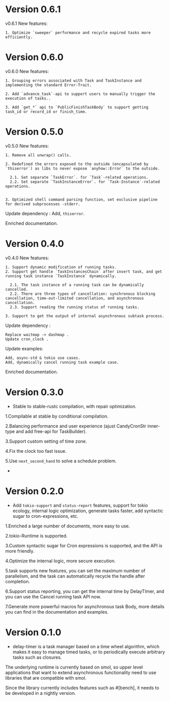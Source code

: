 # Version 0.6.1

v0.6.1 New features:


    1. Optimize `sweeper` performance and recycle expired tasks more efficiently.

# Version 0.6.0 

v0.6.0 New features:


    1. Grouping errors associated with Task and TaskInstance and implementing the standard Error-Trait.
    
    2. Add `advance_task`-api to support users to manually trigger the execution of tasks..
    
    3. Add `get_*` api to `PublicFinishTaskBody` to support getting task_id or record_id or finish_time.

# Version 0.5.0 

v0.5.0 New features:


    1. Remove all unwrap() calls.
    
    2. Redefined the errors exposed to the outside (encapsulated by `thiserror`) as libs to never expose `anyhow::Error` to the outside.
    
      2.1. Set separate `TaskError`. for `Task`-related operations.
      2.2. Set separate `TaskInstanceError`. for `Task-Instance`-related operations.
    
    
    3. Optimized shell command parsing function, set exclusive pipeline for derived subprocesses -stderr.


Update dependency :
    Add, `thiserror`.


Enriched documentation.


# Version 0.4.0 

v0.4.0 New features:


    1. Support dynamic modification of running tasks.
    2. Support get handle `TaskInstancesChain` after insert task, and get running task instance `TaskInstance` dynamically.
    
      2.1. The task instance of a running task can be dynamically cancelled.
      2.2. There are three types of cancellation: synchronous blocking cancellation, time-out-limited cancellation, and asynchronous cancellation.
      2.3. Support reading the running status of running tasks.
    
    3. Support to get the output of internal asynchronous subtask process.

Update dependency :

    Replace waitmap -> dashmap .
    Update cron_clock .

Update examples:

    Add, async-std & tokio use cases.
    Add, dynamically cancel running task example case.

Enriched documentation.



# Version 0.3.0 

- Stable to stable-rustc compilation, with repair optimization.

1.Compilable at stable by conditional compilation.

2.Balancing performance and user experience (ajust CandyCronStr inner-type and add free-api for TaskBuilder).

3.Support custom setting of time zone.

4.Fix the clock too fast issue.

5.Use `next_second_hand` to solve a schedule problem.

- 
# Version 0.2.0

- Add `tokio-support` and `status-report`  features, support for tokio ecology, internal logic optimization, generate tasks faster, add syntactic sugar to cron-expressions, etc.

1.Enriched a large number of documents, more easy to use.

2.tokio-Runtime is supported.

3.Custom syntactic sugar for Cron expressions is supported, and the API is more friendly.

4.Optimize the internal logic, more secure execution.

5.task supports new features, you can set the maximum number of parallelism, and the task can automatically recycle the handle after completion.

6.Support status reporting, you can get the internal time by DelayTImer, and you can use the Cancel running task API now.

7.Generate more powerful macros for asynchronous task Body, more details you can find in the documentation and examples.

# Version 0.1.0

- delay-timer is a task manager based on a time wheel algorithm, which makes it easy to manage timed tasks, or to periodically execute arbitrary tasks such as closures.

The underlying runtime is currently based on smol, so upper level applications that want to extend asynchronous functionality need to use libraries that are compatible with smol.

Since the library currently includes features such as #[bench], it needs to be developed in a nightly version.
